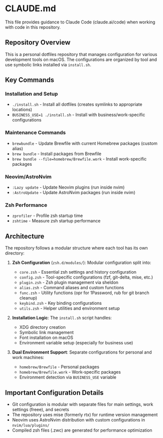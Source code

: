 # CLAUDE.md

This file provides guidance to Claude Code (claude.ai/code) when working with code in this repository.

## Repository Overview

This is a personal dotfiles repository that manages configuration for various development tools on macOS. The configurations are organized by tool and use symbolic links installed via `install.sh`.

## Key Commands

### Installation and Setup
- `./install.sh` - Install all dotfiles (creates symlinks to appropriate locations)
- `BUSINESS_USE=1 ./install.sh` - Install with business/work-specific configurations

### Maintenance Commands
- `brewbundle` - Update Brewfile with current Homebrew packages (custom alias)
- `brew bundle` - Install packages from Brewfile
- `brew bundle --file=homebrew/Brewfile.work` - Install work-specific packages

### Neovim/AstroNvim
- `:Lazy update` - Update Neovim plugins (run inside nvim)
- `:AstroUpdate` - Update AstroNvim packages (run inside nvim)

### Zsh Performance
- `zprofiler` - Profile zsh startup time
- `zshtime` - Measure zsh startup performance

## Architecture

The repository follows a modular structure where each tool has its own directory:

1. **Zsh Configuration** (`zsh.d/modules/`): Modular configuration split into:
   - `core.zsh` - Essential zsh settings and history configuration
   - `config.zsh` - Tool-specific configurations (fzf, git-delta, mise, etc.)
   - `plugin.zsh` - Zsh plugin management via sheldon
   - `alias.zsh` - Command aliases and custom functions
   - `func.zsh` - Utility functions (opr for 1Password, rub for git branch cleanup)
   - `keybind.zsh` - Key binding configurations
   - `utils.zsh` - Helper utilities and environment setup

2. **Installation Logic**: The `install.sh` script handles:
   - XDG directory creation
   - Symbolic link management
   - Font installation on macOS
   - Environment variable setup (especially for business use)

3. **Dual Environment Support**: Separate configurations for personal and work machines:
   - `homebrew/Brewfile` - Personal packages
   - `homebrew/Brewfile.work` - Work-specific packages
   - Environment detection via `BUSINESS_USE` variable

## Important Configuration Details

- Git configuration is modular with separate files for main settings, work settings (freee), and secrets
- The repository uses mise (formerly rtx) for runtime version management
- Neovim uses AstroNvim distribution with custom configurations in `nvim/lua/plugins/`
- Compiled zsh files (.zwc) are generated for performance optimization